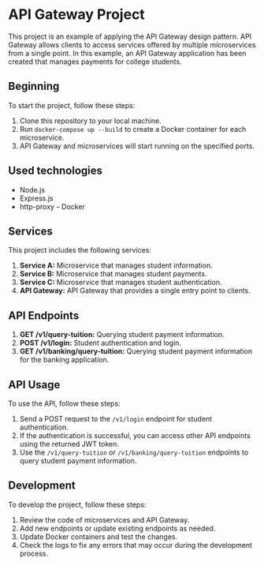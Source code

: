 # API Gateway Project

This project is an example of applying the API Gateway design pattern. API Gateway allows clients to access services offered by multiple microservices from a single point. In this example, an API Gateway application has been created that manages payments for college students.

## Beginning

To start the project, follow these steps:

1. Clone this repository to your local machine.
2. Run `docker-compose up --build` to create a Docker container for each microservice.
3. API Gateway and microservices will start running on the specified ports.

## Used technologies

- Node.js
- Express.js
- http-proxy
– Docker

## Services

This project includes the following services:

1. **Service A:** Microservice that manages student information.
2. **Service B:** Microservice that manages student payments.
3. **Service C:** Microservice that manages student authentication.
4. **API Gateway:** API Gateway that provides a single entry point to clients.

## API Endpoints

1. **GET /v1/query-tuition:** Querying student payment information.
2. **POST /v1/login:** Student authentication and login.
3. **GET /v1/banking/query-tuition:** Querying student payment information for the banking application.

## API Usage

To use the API, follow these steps:

1. Send a POST request to the `/v1/login` endpoint for student authentication.
2. If the authentication is successful, you can access other API endpoints using the returned JWT token.
3. Use the `/v1/query-tuition` or `/v1/banking/query-tuition` endpoints to query student payment information.

## Development

To develop the project, follow these steps:

1. Review the code of microservices and API Gateway.
2. Add new endpoints or update existing endpoints as needed.
3. Update Docker containers and test the changes.
4. Check the logs to fix any errors that may occur during the development process.
